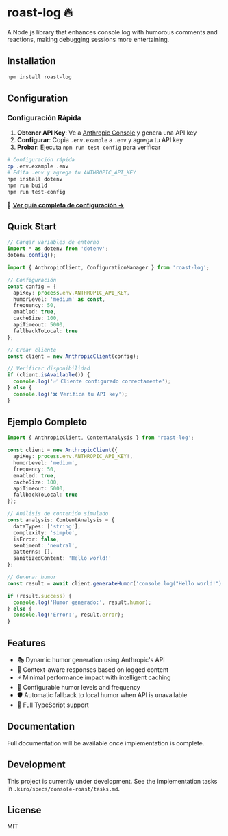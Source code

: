 # roast-log 🔥

A Node.js library that enhances console.log with humorous comments and reactions, making debugging sessions more entertaining.

## Installation

```bash
npm install roast-log
```

## Configuration

### Configuración Rápida

1. **Obtener API Key**: Ve a [Anthropic Console](https://console.anthropic.com/) y genera una API key
2. **Configurar**: Copia `.env.example` a `.env` y agrega tu API key
3. **Probar**: Ejecuta `npm run test-config` para verificar

```bash
# Configuración rápida
cp .env.example .env
# Edita .env y agrega tu ANTHROPIC_API_KEY
npm install dotenv
npm run build
npm run test-config
```

📖 **[Ver guía completa de configuración →](SETUP.md)**

## Quick Start

```typescript
// Cargar variables de entorno
import * as dotenv from 'dotenv';
dotenv.config();

import { AnthropicClient, ConfigurationManager } from 'roast-log';

// Configuración
const config = {
  apiKey: process.env.ANTHROPIC_API_KEY,
  humorLevel: 'medium' as const,
  frequency: 50,
  enabled: true,
  cacheSize: 100,
  apiTimeout: 5000,
  fallbackToLocal: true
};

// Crear cliente
const client = new AnthropicClient(config);

// Verificar disponibilidad
if (client.isAvailable()) {
  console.log('✅ Cliente configurado correctamente');
} else {
  console.log('❌ Verifica tu API key');
}
```

## Ejemplo Completo

```typescript
import { AnthropicClient, ContentAnalysis } from 'roast-log';

const client = new AnthropicClient({
  apiKey: process.env.ANTHROPIC_API_KEY!,
  humorLevel: 'medium',
  frequency: 50,
  enabled: true,
  cacheSize: 100,
  apiTimeout: 5000,
  fallbackToLocal: true
});

// Análisis de contenido simulado
const analysis: ContentAnalysis = {
  dataTypes: ['string'],
  complexity: 'simple',
  isError: false,
  sentiment: 'neutral',
  patterns: [],
  sanitizedContent: 'Hello world!'
};

// Generar humor
const result = await client.generateHumor('console.log("Hello world!")', analysis);

if (result.success) {
  console.log('Humor generado:', result.humor);
} else {
  console.log('Error:', result.error);
}
```

## Features

- 🎭 Dynamic humor generation using Anthropic's API
- 🎯 Context-aware responses based on logged content
- ⚡ Minimal performance impact with intelligent caching
- 🔧 Configurable humor levels and frequency
- 🛡️ Automatic fallback to local humor when API is unavailable
- 📝 Full TypeScript support

## Documentation

Full documentation will be available once implementation is complete.

## Development

This project is currently under development. See the implementation tasks in `.kiro/specs/console-roast/tasks.md`.

## License

MIT